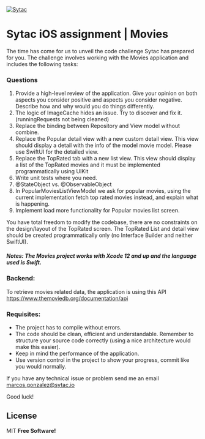 [![Sytac](https://sytac.io/images/2017/11/logo.svg)](http://sytac.io)
# Sytac iOS assignment | Movies

The time has come for us to unveil the code challenge Sytac has prepared for you. The challenge involves working with the Movies application and includes the following tasks:

### Questions

1. Provide a high-level review of the application. Give your opinion on both aspects you consider positive and aspects you consider negative. Describe how and why would you do things differently.  
2. The logic of ImageCache hides an issue. Try to discover and fix it. (runningRequests not being cleaned) 
3. Replace the binding between Repository and View model  without combine.
4. Replace the Popular detail view with a new custom detail view. This view should display a detail with the info of the model movie model. Please use SwiftUI for the detailed view.
5. Replace the TopRated tab with a new list view. This view should display a list of the TopRated movies and it must be implemented programmatically using UIKit
6. Write unit tests where you need.
7. @StateObject vs. @ObservableObject
8. In PopularMoviesListViewModel we ask for popular movies, using the current implementation fetch top rated movies instead, and explain what is happening.
9. Implement load more functionality for Popular movies list screen.


You have total freedom to modify the codebase, there are no constraints on the design/layout of the TopRated screen. The TopRated List and detail view should be created programmatically only (no Interface Builder and neither SwiftUI). 

##### Notes: The Movies project works with Xcode 12 and up and the language used is Swift.

### Backend:
To retrieve movies related data, the application is using this API
https://www.themoviedb.org/documentation/api

### Requisites:
- The project has to compile without errors.
- The code should be clean, efficient and understandable. Remember to
structure your source code correctly (using a nice architecture would
make this easier).
- Keep in mind the performance of the application.
- Use version control in the project to show your progress, commit like you
would normally.

If you have any technical issue or problem send me an email
marcos.gonzalez@sytac.io

Good luck!

## License

MIT
**Free Software!**
